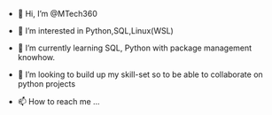- 👋 Hi, I’m @MTech360
- 👀 I’m interested in Python,SQL,Linux(WSL)
- 🌱 I’m currently learning SQL, Python with package management knowhow.
- 💞️ I’m looking to build up my skill-set so to be able to collaborate on python projects

- 📫 How to reach me ...

<!---
MTech360/MTech360 is a ✨ special ✨ repository because its `README.md` (this file) appears on your GitHub profile.
You can click the Preview link to take a look at your changes.
--->
